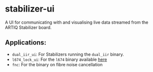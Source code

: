 # stabilizer-ui
A UI for communicating with and visualising live data streamed from the ARTIQ Stabilizer board.

## Applications:
* `dual_iir_ui`: For Stabilizers running the `dual_iir` binary. 
* `l674_lock_ui`: For the `l674` binary available [here](https://github.com/OxfordIonTrapGroup/stabilizer/tree/l674)
* `fnc`: For the binary on fibre noise cancellation

